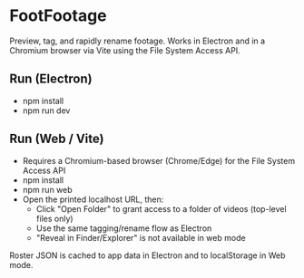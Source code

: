 # FootFootage

Preview, tag, and rapidly rename footage. Works in Electron and in a Chromium browser via Vite using the File System Access API.

## Run (Electron)
- npm install
- npm run dev

## Run (Web / Vite)
- Requires a Chromium-based browser (Chrome/Edge) for the File System Access API
- npm install
- npm run web
- Open the printed localhost URL, then:
	- Click "Open Folder" to grant access to a folder of videos (top-level files only)
	- Use the same tagging/rename flow as Electron
	- "Reveal in Finder/Explorer" is not available in web mode

Roster JSON is cached to app data in Electron and to localStorage in Web mode.
